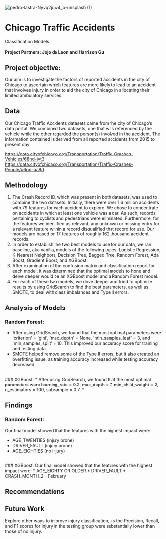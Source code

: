 ![pedro-lastra-Nyvq2juw4_o-unsplash (1)](https://user-images.githubusercontent.com/75818628/129616561-9e4b9e88-1bce-499f-89b1-88dc448d0dcc.jpg)
# Chicago Traffic Accidents  
Classification Models  
<br>**Project Partners: Jojo de Leon and Harrison Gu**

## Project objective: 
Our aim is to investigate the factors of reported accidents in the city of Chicago to ascertain which features are more likely to lead to an accident that involves injury in order to aid the city of Chicago in allocating their limited ambulatory services.

## Data
Our Chicago Traffic Accidents datasets came from the city of Chicago’s data portal. We combined two datasets, one that was referenced by the vehicle while the other regarded the person(s) involved in the accident. The information contained is derived from all reported accidents from 2015 to present day. 

https://data.cityofchicago.org/Transportation/Traffic-Crashes-Vehicles/68nd-jvt3  
https://data.cityofchicago.org/Transportation/Traffic-Crashes-People/u6pd-qa9d  

## Methodology  
1. The Crash Record ID, which was present in both datasets, was used to combine the two datasets. Initially, there were over 1.6 million accidents with 79 features for each accident to explore. We chose to concentrate on accidents in which at least one vehicle was a car.  As such, records pertaining to cyclists and pedestrians were eliminated. Furthermore, for the features we identified as relevant, any unknown or missing entry for a relevant feature within a record disqualified that record for use. Our models are based on 17 features of roughly 162 thousand accident records. 
2. In order to establish the two best models to use for our data, we ran baseline, aka vanilla, models of the following types: Logistic Regression, K-Nearest Neighbors, Decision Tree, Bagged Tree, Random Forest, Ada Boost, Gradient Boost, and XGBoost. 
3. After examination of the confusion matrix and classification report for each model, it was determined that the optimal models to hone and delve deeper would be an XGBoost model and a Random Forest model.
4. For each of these two models, we dove deeper and tried to optimize results by using GridSearch to find the best parameters, as well as SMOTE, to deal with class imbalances and Type II errors.

## Analysis of Models
### Random Forest:   
* After using GridSearch, we found that the most optimal parameters were 'criterion' = 'gini', 'max_depth' = None, 'min_samples_leaf' = 3, and 'min_samples_split' = 10. This improved our accuracy score for training and testing data.  
* SMOTE helped remove some of the Type II errors, but it also created an overfitting issue, as training accuracy increased while testing accuracy decreased.    
<br>
### XGBoost:  
* After using GridSearch, we found that the most optimal parameters were learning_rate = 0.2, max_depth = 7, min_child_weight = 2, n_estimators = 100, subsample = 0.7.
* 

## Findings
### Random Forest:  
Our final model showed that the features with the highest impact were:  
* AGE_TWENTIES (injury prone)  
* DRIVER_FAULT (injury prone)  
* AGE_EIGHTIES (no injury)  
<br> 
### XGBoost:  
Our final model showed that the features with the highest impact were:  
* AGE_EIGHTY OR OLDER
* DRIVER_FAULT
* CRASH_MONTH_2 - February

## Recommendations  


## Future Work
Explore other ways to improve injury classification, as the Precision, Recall, and F1 scores for injury in the testing group were substantially lower than those of no injury.











